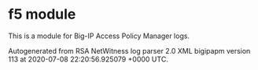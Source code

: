 # f5 module

This is a module for Big-IP Access Policy Manager logs.

Autogenerated from RSA NetWitness log parser 2.0 XML bigipapm version 113
at 2020-07-08 22:20:56.925079 +0000 UTC.

